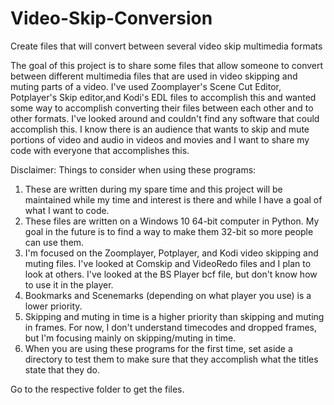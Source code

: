 # Video-Skip-Conversion
Create files that will convert between several video skip multimedia formats

The goal of this project is to share some files that allow someone to convert between different multimedia files that are used in video skipping and muting parts of a video. I've used Zoomplayer's Scene Cut Editor, Potplayer's Skip editor,and Kodi's EDL files to accomplish this and wanted some way to accomplish converting their files between each other and to other formats. I've looked around and couldn't find any software that could accomplish this. I know there is an audience that wants to skip and mute portions of video and audio in videos and movies and I want to share my code with everyone that accomplishes this. 


Disclaimer: Things to consider when using these programs:
1.  These are written during my spare time and this project will be maintained while my time and interest is there and while I have a goal of what I want to code.
2. These files are written on a Windows 10 64-bit computer in Python. My goal in the future is to find a way to make them 32-bit so more people can use them.
3. I'm focused on the Zoomplayer, Potplayer, and Kodi video skipping and muting files. I've looked at Comskip and VideoRedo files and I plan to look at others. I've looked at the BS Player bcf file, but don't know how to use it in the player.
4. Bookmarks and Scenemarks (depending on what player you use) is a lower priority.
5. Skipping and muting in time is a higher priority than skipping and muting in frames. For now, I don't understand timecodes and dropped frames, but I'm focusing mainly on skipping/muting in time.
6. When you are using these programs for the first time, set aside a directory to test them to make sure that they accomplish what the titles state that they do.


Go to the respective folder to get the files.

